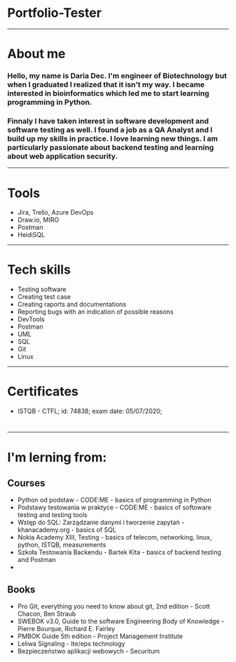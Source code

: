 # Portfolio-Tester
__________________
# About me

### Hello, my name is Daria Dec. I'm engineer of Biotechnology but when I graduated I realized that it isn't my way. I became interested in bioinformatics which led me to start learning programming in Python. 
### Finnaly I have taken interest in software development and software testing as well. I found a job as a QA Analyst and I build up my skills in practice. I love learning new things. I am particularly passionate about backend testing and learning about web application security.
__________________
# Tools
- Jira, Trello, Azure DevOps
- Draw.io, MIRO
- Postman
- HeidiSQL
__________________
# Tech skills
- Testing software
- Creating test case
- Creating raports and documentations
- Reporting bugs with an indication of possible reasons
- DevTools
- Postman
- UML
- SQL 
- Git
- Linux
__________________
# Certificates
- ISTQB - CTFL; id: 74838; exam date: 05/07/2020; 
#
#
__________________
# I'm lerning from:
## Courses
- Python od podstaw - CODE:ME - basics of programming in Python
- Podstawy testowania w praktyce - CODE:ME - basics of softoware testing and testing tools
- Wstęp do SQL: Zarządzanie danymi i tworzenie zapytań - khanacademy.org - basics of SQL
- Nokia Academy XIII, Testing - basics of telecom, networking, linux, python, ISTQB, measurements
- Szkoła Testowania Backendu - Bartek Kita - basics of backend testing and Postman
- 

## Books
- Pro Git, everything you need to know about git, 2nd edition - Scott Chacon, Ben Straub
- SWEBOK v3.0, Guide to the software Engineering Body of Knowledge - Pierre Bourque, Richard E. Fairley
- PMBOK Guide 5th edition - Project Management Institute
- Leliwa Signaling - lte/eps technology
- Bezpieczeństwo aplikacji webowych - Securitum
